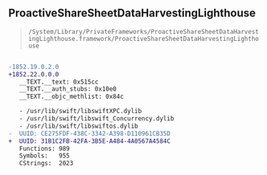 ## ProactiveShareSheetDataHarvestingLighthouse

> `/System/Library/PrivateFrameworks/ProactiveShareSheetDataHarvestingLighthouse.framework/ProactiveShareSheetDataHarvestingLighthouse`

```diff

-1852.19.0.2.0
+1852.22.0.0.0
   __TEXT.__text: 0x515cc
   __TEXT.__auth_stubs: 0x10e0
   __TEXT.__objc_methlist: 0x84c

   - /usr/lib/swift/libswiftXPC.dylib
   - /usr/lib/swift/libswift_Concurrency.dylib
   - /usr/lib/swift/libswiftos.dylib
-  UUID: CE275FDF-438C-3342-A398-D110961CB35D
+  UUID: 31B1C2FB-42FA-3B5E-A484-4A0567A4584C
   Functions: 989
   Symbols:   955
   CStrings:  2023

```
